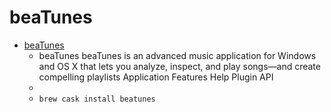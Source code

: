 # beaTunes
- [beaTunes](https://www.beatunes.com/)
  -  beaTunes beaTunes is an advanced music application for Windows and OS X that lets you analyze, inspect, and play songs—and create compelling playlists Application Features Help Plugin API
  - 
  - `brew cask install beatunes`

